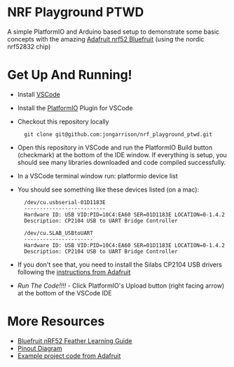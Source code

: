 # NRF Playground PTWD

A simple PlatformIO and Arduino based setup to demonstrate some basic concepts with the amazing [Adafruit nrf52 Bluefruit](https://learn.adafruit.com/bluefruit-nrf52-feather-learning-guide/introduction) (using the nordic nrf52832 chip)

# Get Up And Running!

* Install [VSCode](https://code.visualstudio.com/download)
* Install the [PlatformIO](https://platformio.org/) Plugin for VSCode
* Checkout this repository locally

        git clone git@github.com:jongarrison/nrf_playground_ptwd.git

* Open this repository in VSCode and run the PlatformIO Build button (checkmark) at the bottom of the IDE window. If everything is setup, you should see many libraries downloaded and code compiled successfully.
* In a VSCode terminal window run:
    platformio device list
* You should see something like these devices listed (on a mac):

        /dev/cu.usbserial-01D1183E
        --------------------------
        Hardware ID: USB VID:PID=10C4:EA60 SER=01D1183E LOCATION=0-1.4.2
        Description: CP2104 USB to UART Bridge Controller

        /dev/cu.SLAB_USBtoUART
        ----------------------
        Hardware ID: USB VID:PID=10C4:EA60 SER=01D1183E LOCATION=0-1.4.2
        Description: CP2104 USB to UART Bridge Controller
* If you don't see that, you need to install the Silabs CP2104 USB drivers following the [instructions from Adafruit](https://learn.adafruit.com/bluefruit-nrf52-feather-learning-guide/arduino-board-setup#2-dot-1-download-and-install-cp2104-driver-nrf52832-2860615)
* *Run The Code!!!!* - Click PlatformIO's Upload button (right facing arrow) at the bottom of the VSCode IDE 

# More Resources

* [Bluefruit nRF52 Feather Learning Guide](https://learn.adafruit.com/bluefruit-nrf52-feather-learning-guide)
* [Pinout Diagram](https://cdn-learn.adafruit.com/assets/assets/000/046/210/original/Feather_NRF52_Pinout_v1.2.pdf?1504807075)
* [Example project code from Adafruit](https://github.com/adafruit/Adafruit_nRF52_Arduino/tree/master/libraries/Bluefruit52Lib/examples)
